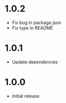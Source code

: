 # 1.0.2

- Fix bug in package.json
- Fix type in README

# 1.0.1

- Update dependencies

# 1.0.0

- Initial release
